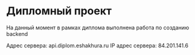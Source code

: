 # Дипломный проект

На данный момент в рамках диплома выполнена работа по созданию backend

Адрес сервера: api.diplom.eshakhura.ru
IP адрес сервера: 84.201.141.6
